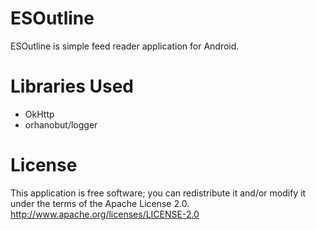# ESOutline
ESOutline is simple feed reader application for Android.

# Libraries Used
- OkHttp
- orhanobut/logger

# License
This application is free software; you can redistribute it and/or modify it under the terms of the Apache License 2.0.
http://www.apache.org/licenses/LICENSE-2.0
